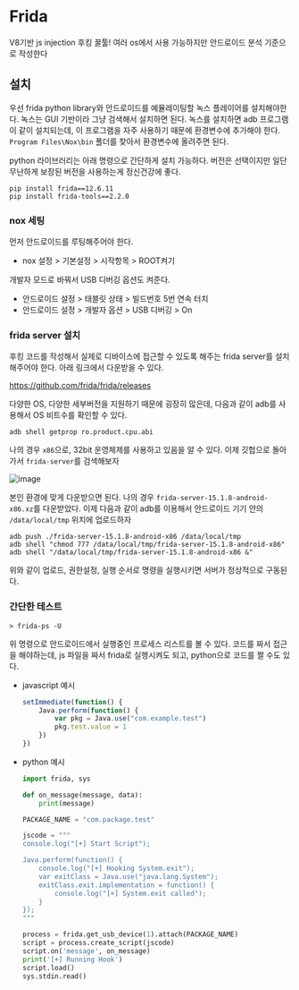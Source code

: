 # Frida
V8기반 js injection 후킹 꿀툴! 여러 os에서 사용 가능하지만 안드로이드 분석 기준으로 작성한다

## 설치
우선 frida python library와 안드로이드를 예뮬레이팅할 녹스 플레이어를 설치해야한다. 녹스는 GUI 기반이라 그냥 검색해서 설치하면 된다. 녹스를 설치하면 adb 프로그램이 같이 설치되는데, 이 프로그램을 자주 사용하기 때문에 환경변수에 추가해야 한다. `Program Files\Nox\bin` 폴더를 찾아서 환경변수에 올려주면 된다.

python 라이브러리는 아래 명령으로 간단하게 설치 가능하다. 버전은 선택이지만 일단 무난하게 보장된 버전을 사용하는게 정신건강에 좋다.
```
pip install frida==12.6.11
pip install frida-tools==2.2.0
```

### nox 세팅
먼저 안드로이드를 루팅해주어야 한다.  
- nox 설정 > 기본설정 > 시작항목 > ROOT켜기


개발자 모드로 바꿔서 USB 디버깅 옵션도 켜준다.
- 안드로이드 설정 > 태블릿 상태 > 빌드번호 5번 연속 터치
- 안드로이드 설정 > 개발자 옵션 > USB 디버깅 > On


### frida server 설치
후킹 코드를 작성해서 실제로 디바이스에 접근할 수 있도록 해주는 frida server를 설치해주어야 한다. 아래 링크에서 다운받을 수 있다.

https://github.com/frida/frida/releases

다양한 OS, 다양한 세부버전을 지원하기 때문에 굉장히 많은데, 다음과 같이 adb를 사용해서 OS 비트수를 확인할 수 있다.
```
adb shell getprop ro.product.cpu.abi
```
나의 경우 `x86`으로, 32bit 운영체제를 사용하고 있음을 알 수 있다. 이제 깃헙으로 돌아가서 `frida-server`를 검색해보자

![image](https://user-images.githubusercontent.com/44149738/138778058-8c5733ee-5159-4db8-99e2-3f97c412218b.png)

본인 환경에 맞게 다운받으면 된다. 나의 경우 `frida-server-15.1.8-android-x86.xz`를 다운받았다. 이제 다음과 같이 adb를 이용해서 안드로이드 기기 안의 `/data/local/tmp` 위치에 업로드하자

```
adb push ./frida-server-15.1.8-android-x86 /data/local/tmp
adb shell "chmod 777 /data/local/tmp/frida-server-15.1.8-android-x86"
adb shell "/data/local/tmp/frida-server-15.1.8-android-x86 &"
```
위와 같이 업로드, 권한설정, 실행 순서로 명령을 실행시키면 서버가 정상적으로 구동된다.

### 간단한 테스트
```
> frida-ps -U
```
위 명령으로 안드로이드에서 실행중인 프로세스 리스트를 볼 수 있다. 코드를 짜서 접근을 해야하는데, js 파일을 짜서 frida로 실행시켜도 되고, python으로 코드를 짤 수도 있다.
- javascript 예시
    ```javascript
    setImmediate(function() {
        Java.perform(function() {
            var pkg = Java.use("com.example.test")
            pkg.test.value = 1
        }) 
    })
    ```
- python 예시
    ```python
    import frida, sys

    def on_message(message, data):
        print(message)

    PACKAGE_NAME = "com.package.test"

    jscode = """
    console.log("[+] Start Script");

    Java.perform(function() {
        console.log("[+] Hooking System.exit");
        var exitClass = Java.use("java.lang.System");
        exitClass.exit.implementation = function() {
            console.log("[+] System.exit called");
        }
    });
    """

    process = frida.get_usb_device(1).attach(PACKAGE_NAME)
    script = process.create_script(jscode)
    script.on('message', on_message)
    print('[+] Running Hook')
    script.load()
    sys.stdin.read()
    ```
